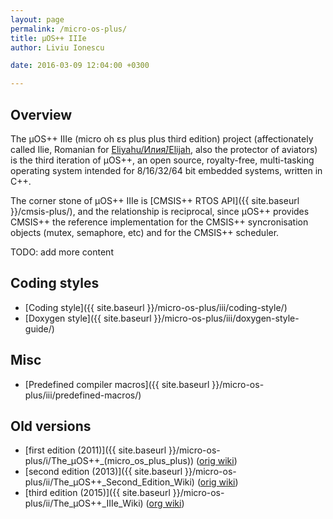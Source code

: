 ```yaml
---
layout: page
permalink: /micro-os-plus/
title: µOS++ IIIe
author: Liviu Ionescu

date: 2016-03-09 12:04:00 +0300

---
```


## Overview

The µOS++ IIIe (micro oh ɛs plus plus third edition) project  (affectionately called Ilie, Romanian for [Eliyahu/Илия́/Elijah](http://en.wikipedia.org/wiki/Elijah), also the protector of aviators) is the third iteration of µOS++, an open source, royalty-free, multi-tasking operating system intended for 8/16/32/64 bit embedded systems, written in C++.

The corner stone of µOS++ IIIe is [CMSIS++ RTOS API]({{ site.baseurl }}/cmsis-plus/), and the relationship is reciprocal, since µOS++ provides CMSIS++ the reference implementation for the CMSIS++ syncronisation objects (mutex, semaphore, etc) and for the CMSIS++ scheduler.

TODO: add more content

## Coding styles

* [Coding style]({{ site.baseurl }}/micro-os-plus/iii/coding-style/)
* [Doxygen style]({{ site.baseurl }}/micro-os-plus/iii/doxygen-style-guide/)

## Misc

* [Predefined compiler macros]({{ site.baseurl }}/micro-os-plus/iii/predefined-macros/)

## Old versions

* [first edition (2011)]({{ site.baseurl }}/micro-os-plus/i/The_µOS++_(micro_os_plus_plus)) ([orig wiki](http://micro-os-plus.sourceforge.net/old-wiki/))
* [second edition (2013)]({{ site.baseurl }}/micro-os-plus/ii/The_µOS++_Second_Edition_Wiki) ([orig wiki](http://micro-os-plus.sourceforge.net/wiki/The_µOS%2B%2B_Second_Edition_Wiki))
* [third edition (2015)]({{ site.baseurl }}/micro-os-plus/ii/The_µOS++_IIIe_Wiki) ([org wiki](http://micro-os-plus.sourceforge.net/wiki/The_µOS%2B%2B_IIIe_Wiki))

